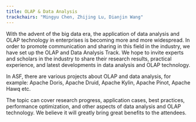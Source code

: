 ```yaml
---
title: OLAP & Data Analysis
trackchairs: "Mingyu Chen, Zhijing Lu, Dianjin Wang"
---
```


With the advent of the big data era, the application of data analysis and OLAP technology in enterprises is becoming more and more widespread. In order to promote communication and sharing in this field in the industry, we have set up the OLAP and Data Analysis Track. We hope to invite experts and scholars in the industry to share their research results, practical experience, and latest developments in data analysis and OLAP technology.

In ASF, there are various projects about OLAP and data analysis, for example: Apache Doris, Apache Druid, Apache Kylin, Apache Pinot, Apache Hawq etc.

The topic can cover research progress, application cases, best practices, performance optimization, and other aspects of data analysis and OLAP technology. We believe it will greatly bring great benefits to the attendees.
